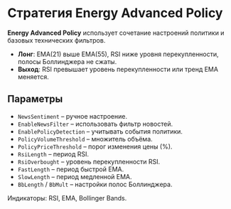 # Стратегия Energy Advanced Policy

**Energy Advanced Policy** использует сочетание настроений политики и базовых технических фильтров.

- **Лонг**: EMA(21) выше EMA(55), RSI ниже уровня перекупленности, полосы Боллинджера не сжаты.
- **Выход**: RSI превышает уровень перекупленности или тренд EMA меняется.

## Параметры
- `NewsSentiment` – ручное настроение.
- `EnableNewsFilter` – использовать фильтр новостей.
- `EnablePolicyDetection` – учитывать события политики.
- `PolicyVolumeThreshold` – множитель объёма.
- `PolicyPriceThreshold` – порог изменения цены (%).
- `RsiLength` – период RSI.
- `RsiOverbought` – уровень перекупленности RSI.
- `FastLength` – период быстрой EMA.
- `SlowLength` – период медленной EMA.
- `BbLength` / `BbMult` – настройки полос Боллинджера.

Индикаторы: RSI, EMA, Bollinger Bands.
